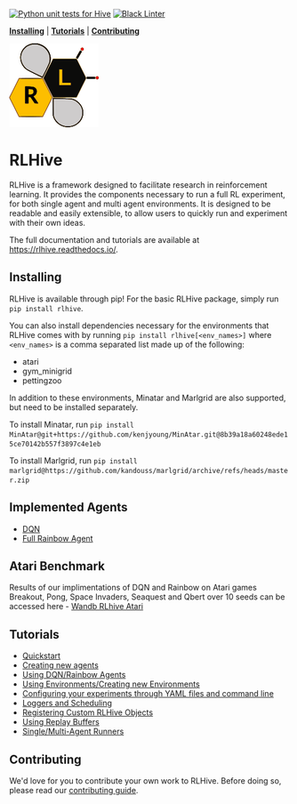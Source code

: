 [![Python unit tests for Hive](https://github.com/chandar-lab/RLHive/actions/workflows/pull_request_ci.yml/badge.svg)](https://github.com/chandar-lab/RLHive/actions/workflows/pull_request_ci.yml) [![Black Linter](https://github.com/chandar-lab/RLHive/actions/workflows/linter.yml/badge.svg)](https://github.com/chandar-lab/RLHive/actions/workflows/linter.yml)

[**Installing**](#installing) | [**Tutorials**](#tutorials) | [**Contributing**](#contributing)

[![te](docs/hive.svg)](docs/hive.svg) 
# RLHive
RLHive is a framework designed to facilitate research in reinforcement learning. It provides the components necessary to run a full RL experiment, for both single agent and multi agent environments. It is designed to be readable and easily extensible, to allow users to quickly run and experiment with their own ideas.

The full documentation and tutorials are available at https://rlhive.readthedocs.io/.
## Installing
RLHive is available through pip! For the basic RLHive package, simply run 
``pip install rlhive``.

You can also install dependencies necessary for the environments that
RLHive comes with by running ``pip install rlhive[<env_names>]`` where 
``<env_names>`` is a comma separated list made up of the following: 
- atari
- gym_minigrid
- pettingzoo

In addition to these environments, Minatar and Marlgrid are also supported, but
need to be installed separately. 

To install Minatar, run
``pip install MinAtar@git+https://github.com/kenjyoung/MinAtar.git@8b39a18a60248ede15ce70142b557f3897c4e1eb``

To install Marlgrid, run
``pip install marlgrid@https://github.com/kandouss/marlgrid/archive/refs/heads/master.zip``

## Implemented Agents
- [DQN](https://github.com/chandar-lab/RLHive/blob/main/hive/agents/dqn.py)
- [Full Rainbow Agent](https://github.com/chandar-lab/RLHive/blob/main/hive/agents/rainbow.py)

## Atari Benchmark
Results of our implimentations of DQN and Rainbow on Atari games Breakout, Pong, Space Invaders, Seaquest and Qbert over 10 seeds can be accessed here - [Wandb RLhive Atari](https://wandb.ai/chandar-rl/Hive-baselines/reports/Atari--VmlldzoyMjMyODMw) 

## Tutorials
- [Quickstart](https://rlhive.readthedocs.io/en/stable/quickstart.html)
- [Creating new agents](https://rlhive.readthedocs.io/en/stable/tutorials/agent_tutorial.html)
- [Using DQN/Rainbow Agents](https://rlhive.readthedocs.io/en/stable/tutorials/dqn_tutorial.html)
- [Using Environments/Creating new Environments](https://rlhive.readthedocs.io/en/stable/tutorials/env_tutorial.html)
- [Configuring your experiments through YAML files and command line](https://rlhive.readthedocs.io/en/stable/tutorials/configuration_tutorial.html)
- [Loggers and Scheduling](https://rlhive.readthedocs.io/en/stable/tutorials/logging_tutorial.html)
- [Registering Custom RLHive Objects](https://rlhive.readthedocs.io/en/stable/tutorials/registration_tutorial.html)
- [Using Replay Buffers](https://rlhive.readthedocs.io/en/stable/tutorials/replay_tutorial.html)
- [Single/Multi-Agent Runners](https://rlhive.readthedocs.io/en/stable/tutorials/runner_tutorial.html)


## Contributing
We'd love for you to contribute your own work to RLHive. Before doing so, please read our 
[contributing guide](https://rlhive.readthedocs.io/en/stable/contributing.html).
